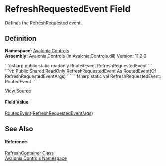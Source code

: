 # RefreshRequestedEvent Field


Defines the <a href="E_Avalonia_Controls_RefreshContainer_RefreshRequested">RefreshRequested</a> event.



## Definition
**Namespace:** <a href="N_Avalonia_Controls">Avalonia.Controls</a>  
**Assembly:** Avalonia.Controls (in Avalonia.Controls.dll) Version: 11.2.0

<Tabs groupId="api-code-preview">
<TabItem value="csharp" label="C#">
```csharp
public static readonly RoutedEvent<RefreshRequestedEventArgs> RefreshRequestedEvent
```
</TabItem>
<TabItem value="vb" label="VB">
```vb
Public Shared ReadOnly RefreshRequestedEvent As RoutedEvent(Of RefreshRequestedEventArgs)
```
</TabItem>
<TabItem value="fsharp" label="F#">
```fsharp
static val RefreshRequestedEvent: RoutedEvent<RefreshRequestedEventArgs>
```
</TabItem>
</Tabs>



<a href="https://github.com/AvaloniaUI/Avalonia/tree/master/src/Avalonia.Controls/PullToRefresh/RefreshContainer.cs" title="View the source code">View Source</a>



#### Field Value
<a href="T_Avalonia_Interactivity_RoutedEvent_1">RoutedEvent</a>(<a href="T_Avalonia_Controls_RefreshRequestedEventArgs">RefreshRequestedEventArgs</a>)

## See Also


#### Reference
<a href="T_Avalonia_Controls_RefreshContainer">RefreshContainer Class</a>  
<a href="N_Avalonia_Controls">Avalonia.Controls Namespace</a>  

